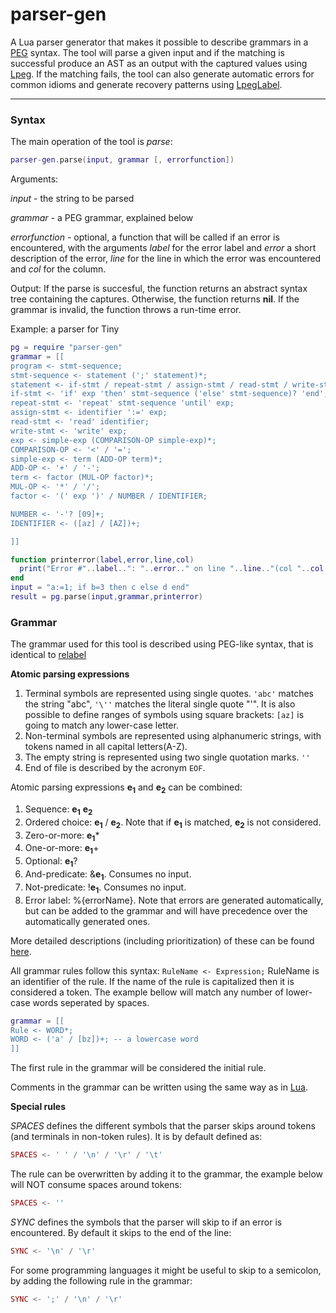 # parser-gen
A Lua parser generator that makes it possible to describe grammars in a [PEG](https://en.wikipedia.org/wiki/Parsing_expression_grammar) syntax. The tool will parse a given input and if the matching is successful produce an AST as an output with the captured values using [Lpeg](http://www.inf.puc-rio.br/~roberto/lpeg/). If the matching fails, the tool can also generate automatic errors for common idioms and generate recovery patterns using [LpegLabel](https://github.com/sqmedeiros/lpeglabel).

---
### Syntax
The main operation of the tool is *parse*:
```lua
parser-gen.parse(input, grammar [, errorfunction])
```
Arguments:

*input* - the string to be parsed

*grammar* - a PEG grammar, explained below

*errorfunction* - optional, a function that will be called if an error is encountered, with the arguments *label* for the error label and *error* a short description of the error, *line* for the line in which the error was encountered and *col* for the column.

Output:
If the parse is succesful, the function returns an abstract syntax tree containing the captures. Otherwise, the function returns **nil**. If the grammar is invalid, the function throws a run-time error.

Example: a parser for Tiny
```lua
pg = require "parser-gen"
grammar = [[
program <- stmt-sequence;
stmt-sequence <- statement (';' statement)*;
statement <- if-stmt / repeat-stmt / assign-stmt / read-stmt / write-stmt;
if-stmt <- 'if' exp 'then' stmt-sequence ('else' stmt-sequence)? 'end';
repeat-stmt <- 'repeat' stmt-sequence 'until' exp;
assign-stmt <- identifier ':=' exp;
read-stmt <- 'read' identifier;
write-stmt <- 'write' exp;
exp <- simple-exp (COMPARISON-OP simple-exp)*;
COMPARISON-OP <- '<' / '=';
simple-exp <- term (ADD-OP term)*;
ADD-OP <- '+' / '-';
term <- factor (MUL-OP factor)*;
MUL-OP <- '*' / '/';
factor <- '(' exp ')' / NUMBER / IDENTIFIER;

NUMBER <- '-'? [09]+;
IDENTIFIER <- ([az] / [AZ])+;

]]

function printerror(label,error,line,col)
  print("Error #"..label..": "..error.." on line "..line.."(col "..col..")")
end
input = "a:=1; if b=3 then c else d end"
result = pg.parse(input,grammar,printerror)
```

### Grammar
The grammar used for this tool is described using PEG-like syntax, that is identical to [relabel](http://www.inf.puc-rio.br/~roberto/lpeg/re.html)

**Atomic parsing expressions**

1. Terminal symbols are represented using single quotes. ``'abc'`` matches the string "abc", ``'\''`` matches the literal single quote "'". It is also possible to define ranges of symbols using square brackets: ``[az]`` is going to match any lower-case letter.
2. Non-terminal symbols are represented using alphanumeric strings, with tokens named in all capital letters(A-Z).
3. The empty string is represented using two single quotation marks. ``''``
4. End of file is described by the acronym ``EOF``.

Atomic parsing expressions **e<sub>1</sub>** and **e<sub>2</sub>** can be combined:

1. Sequence: **e<sub>1</sub>** **e<sub>2</sub>**
2. Ordered choice: **e<sub>1</sub>** / **e<sub>2</sub>**. Note that if **e<sub>1</sub>** is matched, **e<sub>2</sub>** is not considered.
3. Zero-or-more: **e<sub>1</sub>***
4. One-or-more: **e<sub>1</sub>**+
5. Optional: **e<sub>1</sub>**?
6. And-predicate: &**e<sub>1</sub>**. Consumes no input.
7. Not-predicate: !**e<sub>1</sub>**. Consumes no input.
8. Error label: %{errorName}. Note that errors are generated automatically, but can be added to the grammar and will have precedence over the automatically generated ones.

More detailed descriptions (including prioritization) of these can be found [here](https://en.wikipedia.org/wiki/Parsing_expression_grammar).




All grammar rules follow this syntax:
``
RuleName <- Expression;
``
RuleName is an identifier of the rule. If the name of the rule is capitalized then it is considered a token.
The example bellow will match any number of lower-case words seperated by spaces.
```lua
grammar = [[
Rule <- WORD*;
WORD <- ('a' / [bz])+; -- a lowercase word
]]
```

The first rule in the grammar will be considered the initial rule.

Comments in the grammar can be written using the same way as in [Lua](https://www.lua.org/pil/1.3.html).

**Special rules**

*SPACES* defines the different symbols that the parser skips around tokens (and terminals in non-token rules). It is by default defined as:
```lua
SPACES <- ' ' / '\n' / '\r' / '\t'
```
The rule can be overwritten by adding it to the grammar, the example below will NOT consume spaces around tokens:
```lua
SPACES <- ''
```

*SYNC* defines the symbols that the parser will skip to if an error is encountered. By default it skips to the end of the line:
```lua
SYNC <- '\n' / '\r'
```
For some programming languages it might be useful to skip to a semicolon, by adding the following rule in the grammar:
```lua
SYNC <- ';' / '\n' / '\r'
```




